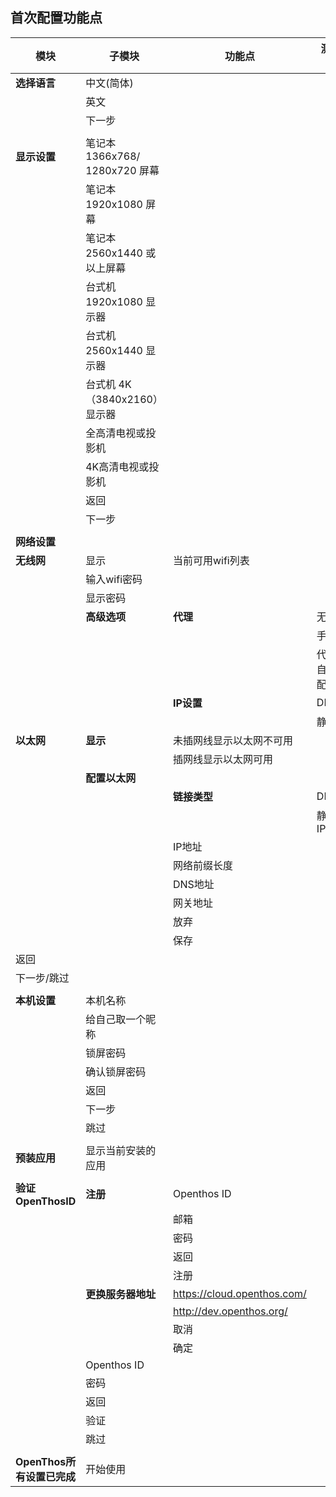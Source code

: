 ## 首次配置功能点

| 模块 | 子模块 | 功能点 | 测试项 | 备注 |
| ----- |-----|-----|-----|----- |
|**选择语言**|中文(简体)||||
||英文||||
||下一步||||
||||||
|**显示设置**|笔记本 1366x768/ 1280x720 屏幕||||
||笔记本 1920x1080 屏幕||||
||笔记本 2560x1440 或以上屏幕||||
||台式机 1920x1080 显示器||||
||台式机 2560x1440 显示器||||
||台式机 4K（3840x2160）显示器||||
||全高清电视或投影机||||
||4K高清电视或投影机||||
||返回||||
||下一步||||
||||||
|**网络设置**|||||
|**无线网**|显示|当前可用wifi列表|||
||输入wifi密码||||
||显示密码||||
||**高级选项**|**代理**|无||
||||手动||
||||代理自动配置||
|||**IP设置**|DHCP||
||||静态||
|**以太网**|**显示**|未插网线显示以太网不可用|||
|||插网线显示以太网可用|||
||**配置以太网**||||
|||**链接类型**|DHCP||
||||静态IP||
|||IP地址|||
|||网络前缀长度|||
|||DNS地址|||
|||网关地址|||
|||放弃|||
|||保存|||
|返回|||||
|下一步/跳过|||||
||||||
|**本机设置**|本机名称||||
||给自己取一个昵称||||
||锁屏密码||||
||确认锁屏密码||||
||返回||||
||下一步||||
||跳过||||
||||||
|**预装应用**|显示当前安装的应用||||
||||||
|**验证OpenThosID**|**注册**|Openthos ID|||
|||邮箱|||
|||密码|||
|||返回|||
|||注册|||
||**更换服务器地址**|https://cloud.openthos.com/|||
|||http://dev.openthos.org/|||
|||取消|||
|||确定|||
||Openthos ID||||
||密码||||
||返回||||
||验证||||
||跳过||||
||||||
|**OpenThos所有设置已完成**|开始使用||||
